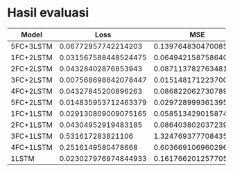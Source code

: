 # Hasil evaluasi


Model | Loss | MSE | Muter | zig-zag
--- | --- | --- | --- | ---
5FC+3LSTM | 0.06772957742214203 | 0.13976483047008514 | 0.6662182211875916 | 1.157960295677185
1FC+2LSTM | 0.031567588448524475 |  0.06494215875864029 |  |
2FC+2LSTM | 0.04328402876853943 | 0.08711378276348114 | 0.6375300884246826 | 1.1182525157928467
3FC+2LSTM | 0.007568698842078447 | 0.015148171223700047 | 0.7618940472602844 | 1.041634440422058
4FC+2LSTM | 0.04327845200896263 | 0.08682206273078918 | 0.8050433993339539 | 0.6849240660667419
5FC+2LSTM | 0.014835953712463379 | 0.029728999361395836 | 0.54059237241745 | 0.8792131543159485
1FC+1LSTM | 0.029130809009075165 | 0.05851342901587486 | 1.0701746940612793 | 0.739254355430603
2FC+1LSTM | 0.04304952919483185 | 0.08640380203723907 | 0.9099007248878479 | 1.1894716024398804
3FC+1LSTM | 0.531617283821106 | 1.324769377708435 | 1.3532531261444092 | 1.9151766300201416
4FC+1LSTM | 0.2516149580478668 | 0.6036691069602966 | 0.6654461622238159 | 1.1786810159683228
1LSTM | 0.023027976974844933 | 0.1617662012577057 |  |